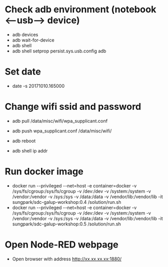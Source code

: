 # Check adb environment (notebook <--usb--> device)
* adb devices
* adb wait-for-device
* adb shell
* adb shell setprop persist.sys.usb.config adb

# Set date
* date -s 20171010.165000

# Change wifi ssid and password
* adb pull /data/misc/wifi/wpa_supplicant.conf
* adb push wpa_supplicant.conf /data/misc/wifi/

* adb reboot
* adb shell ip addr

# Run docker image
* docker run --privileged --net=host -e container=docker -v /sys/fs/cgroup:/sys/fs/cgroup -v /dev:/dev -v /system:/system -v /vendor:/vendor -v /sys:/sys -v /data:/data -v /vendor/lib:/vendor/lib -it sungpark/sdc-galup-workshop:0.4 /solution/run.sh
* docker run --privileged --net=host -e container=docker -v /sys/fs/cgroup:/sys/fs/cgroup -v /dev:/dev -v /system:/system -v /vendor:/vendor -v /sys:/sys -v /data:/data -v /vendor/lib:/vendor/lib -it sungpark/sdc-galup-workshop:0.5 /solution/run.sh

# Open Node-RED webpage
* Open browser with address http://xx.xx.xx.xx:1880/
